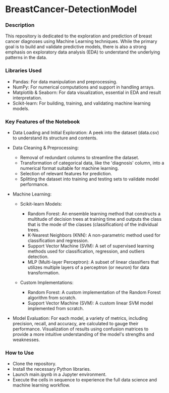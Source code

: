 # BreastCancer-DetectionModel

### Description
This repository is dedicated to the exploration and prediction of breast cancer diagnoses using Machine Learning techniques. While the primary goal is to build and validate predictive models, there is also a strong emphasis on exploratory data analysis (EDA) to understand the underlying patterns in the data.

### Libraries Used
- Pandas: For data manipulation and preprocessing.
- NumPy: For numerical computations and support in handling arrays.
- Matplotlib & Seaborn: For data visualization, essential in EDA and result interpretation.
- Scikit-learn: For building, training, and validating machine learning models.

### Key Features of the Notebook
- Data Loading and Initial Exploration: A peek into the dataset (data.csv) to understand its structure and contents.
  
- Data Cleaning & Preprocessing:
  - Removal of redundant columns to streamline the dataset.
  - Transformation of categorical data, like the 'diagnosis' column, into a numerical format suitable for machine learning.
  - Selection of relevant features for prediction.
  - Splitting the dataset into training and testing sets to validate model performance.
 
- Machine Learning:
  - Scikit-learn Models:
      - Random Forest: An ensemble learning method that constructs a multitude of decision trees at training time and outputs the class that is the mode of the classes (classification) of the individual trees.
      - K-Nearest Neighbors (KNN): A non-parametric method used for classification and regression.
      - Support Vector Machine (SVM): A set of supervised learning methods used for classification, regression, and outliers detection.
      - MLP (Multi-layer Perceptron): A subset of linear classifiers that utilizes multiple layers of a perceptron (or neuron) for data transformation.
  
  - Custom Implementations:
      - Random Forest: A custom implementation of the Random Forest algorithm from scratch.
      - Support Vector Machine (SVM): A custom linear SVM model implemented from scratch.
- Model Evaluation: For each model, a variety of metrics, including precision, recall, and accuracy, are calculated to gauge their performance.
Visualization of results using confusion matrices to provide a more intuitive understanding of the model's strengths and weaknesses.
  
### How to Use
- Clone the repository.
- Install the necessary Python libraries.
- Launch main.ipynb in a Jupyter environment.
- Execute the cells in sequence to experience the full data science and machine learning workflow.
